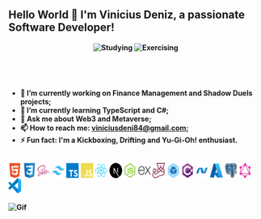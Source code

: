 
 ## <strong> Hello World 👋 I'm Vinicius Deniz, a passionate Software Developer! <strong/>

                               
<header style="display: inline_block">
  <img align="center" alt="Studying" height="270" width="49.5%" src="https://i.imgur.com/Roz986j.gif">
  <img align="center" alt="Exercising" height="270" width="49.5%" src="https://media1.giphy.com/media/GbIwskRsr94d8UV1KC/giphy.gif?cid=ecf05e47e6rtsfno5yjtdwb8lhr6ea5usikr6zyxefmger9n&ep=v1_gifs_related&rid=giphy.gif&ct=g">
  <br/>
  <br/>
</header>
<body>

- 🔭 I’m currently working on Finance Management and Shadow Duels projects;
- 🌱 I’m currently learning TypeScript and C#;
- 💬 Ask me about Web3 and Metaverse;
- 📫 How to reach me: viniciusdeni84@gmail.com;
- ⚡ Fun fact: I'm a Kickboxing, Drifting and Yu-Gi-Oh! enthusiast.
  
<section style="display: inline_block"><br>
  <img align="center" alt="HTML" height="30" width="5%" src="https://raw.githubusercontent.com/devicons/devicon/master/icons/html5/html5-original.svg">
  <img align="center" alt="CSS" height="30" width="5%" src="https://raw.githubusercontent.com/devicons/devicon/master/icons/css3/css3-original.svg">
  <img align="center" alt="SASS" height="30" width="5%" src="https://raw.githubusercontent.com/devicons/devicon/master/icons/sass/sass-original.svg">
  <img align="center" alt="TailwindCSS" height="30" width="5%" src="https://raw.githubusercontent.com/devicons/devicon/master/icons/tailwindcss/tailwindcss-plain.svg">
  <img align="center" alt="TypeScript" height="30" width="5%" src="https://raw.githubusercontent.com/devicons/devicon/master/icons/typescript/typescript-plain.svg">
  <img align="center" alt="JavaScript" height="30" width="5%" src="https://raw.githubusercontent.com/devicons/devicon/master/icons/javascript/javascript-plain.svg">
  <img align="center" alt="React" height="30" width="5%" src="https://raw.githubusercontent.com/devicons/devicon/master/icons/react/react-original.svg">
  <img align="center" alt="Next" height="30" width="5%" src="https://raw.githubusercontent.com/devicons/devicon/master/icons/nextjs/nextjs-original.svg">
  <img align="center" alt="Node" height="30" width="5%" src="https://raw.githubusercontent.com/devicons/devicon/master/icons/nodejs/nodejs-original.svg">
  <img align="center" alt="Express" height="30" width="5%" src="https://raw.githubusercontent.com/devicons/devicon/master/icons/express/express-original.svg">
  <img align="center" alt="Jest" height="30" width="5%" src="https://raw.githubusercontent.com/devicons/devicon/master/icons/jest/jest-plain.svg">
  <img align="center" alt="WebPack" height="30" width="5%" src="https://raw.githubusercontent.com/devicons/devicon/master/icons/webpack/webpack-original.svg">
  <img align="center" alt="CSharp" height="30" width="5%" src="https://raw.githubusercontent.com/devicons/devicon/master/icons/csharp/csharp-original.svg">
  <img align="center" alt="DotNet" height="30" width="5%" src="https://raw.githubusercontent.com/devicons/devicon/master/icons/dot-net/dot-net-original.svg">
  <img align="center" alt="Azure" height="30" width="5%" src="https://raw.githubusercontent.com/devicons/devicon/master/icons/azure/azure-original.svg">
  <img align="center" alt="PostgreSQL" height="30" width="5%" src="https://raw.githubusercontent.com/devicons/devicon/master/icons/postgresql/postgresql-original.svg">
  <img align="center" alt="GraphQL" height="30" width="5%" src="https://raw.githubusercontent.com/devicons/devicon/master/icons/graphql/graphql-plain.svg">
  <img align="center" alt="VSCode" height="30" width="5%" src="https://raw.githubusercontent.com/devicons/devicon/master/icons/vscode/vscode-original.svg">
</section>

<footer> 
  <br/>
  <img align="center" alt="Gif" height="270" width="100%" src="https://i.imgur.com/9efeaJL.gif">
</footer>
</body>
